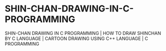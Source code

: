 # SHIN-CHAN-DRAWING-IN-C-PROGRAMMING
SHIN-CHAN DRAWING IN C PROGRAMMING | HOW TO  DRAW SHINCHAN BY C LANGUAGE | CARTOON DRAWING USING C++ LANGUAGE | C PROGRAMMING
